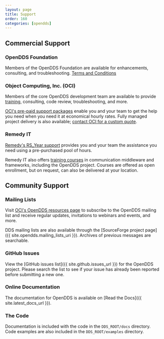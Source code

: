 ```yaml
---
layout: page
title: Support
order: 160
categories: [opendds]
---
```


## Commercial Support

### OpenDDS Foundation

Members of the OpenDDS Foundation are available for enhancements, consulting, and troubleshooting.
[Terms and Conditions](support_terms_and_conditions.pdf)

### Object Computing, Inc. (OCI)

Members of the core OpenDDS development team are available to provide [training](https://objectcomputing.com/products/opendds/training), consulting, code review, troubleshooting, and more.

[OCI's pre-paid support packages](https://objectcomputing.com/products/opendds/opendds-consulting-and-support) enable you and your team to get the help you need when you need it at economical hourly rates. Fully managed project delivery is also available; [contact OCI for a custom quote](https://objectcomputing.com/products/opendds/opendds-consulting-and-support#contact).

### Remedy IT

[Remedy's RS_Year support](https://www.remedy.nl/services/opensource-support.html) provides you and your team the assistance you need using a pre-purchased pool of hours.

Remedy IT also offers [training courses](https://www.remedy.nl/training/overview.html) in communication middleware and frameworks, including the OpenDDS project. Courses are offered as open enrollment, but on request, can also be delivered at your location.

## Community Support

### Mailing Lists

Visit [OCI's OpenDDS resources page](https://objectcomputing.com/products/opendds/resources) to subscribe to the OpenDDS mailing list and receive regular updates, invitations to webinars and events, and more.

DDS mailing lists are also available through the [SourceForge project page]({{ site.opendds.mailing_lists_uri }}). Archives of previous messages are searchable.

### GitHub Issues

View the [GitHub issues list]({{ site.github.issues_url }}) for the OpenDDS project. Please search the list to see if your issue has already been reported before submitting a new one.

### Online Documentation

The documentation for OpenDDS is available on [Read the Docs]({{ site.latest_docs_url }}).

### The Code

Documentation is included with the code in the `DDS_ROOT/docs` directory.
Code examples are also included in the `DDS_ROOT/examples` directory.
